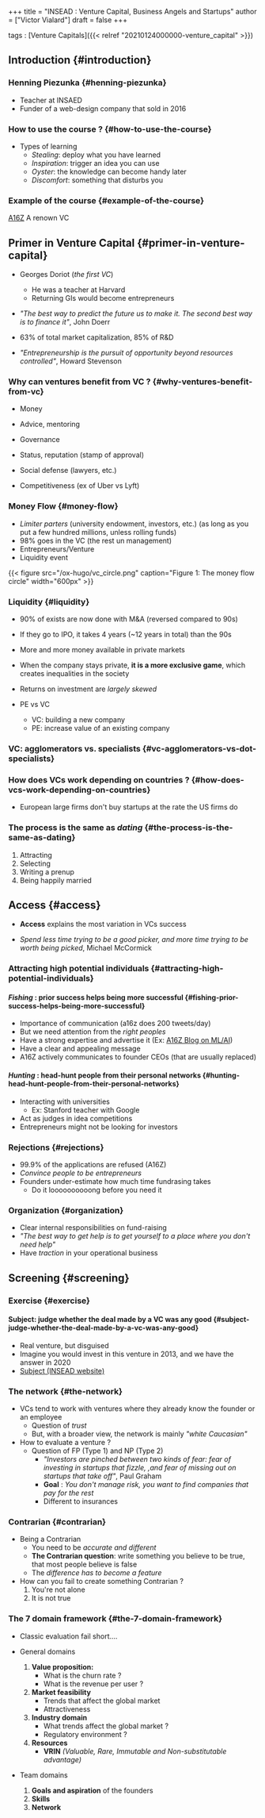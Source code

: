 +++
title = "INSEAD : Venture Capital, Business Angels and Startups"
author = ["Victor Vialard"]
draft = false
+++

tags
: [Venture Capitals]({{< relref "20210124000000-venture_capital" >}})

## Introduction {#introduction}

### Henning Piezunka {#henning-piezunka}

- Teacher at INSAED
- Funder of a web-design company that sold in 2016

### How to use the course ? {#how-to-use-the-course}

- Types of learning
  - _Stealing_: deploy what you have learned
  - _Inspiration_: trigger an idea you can use
  - _Oyster_: the knowledge can become handy later
  - _Discomfort_: something that disturbs you

### Example of the course {#example-of-the-course}

[A16Z](https://a16z.com/) A renown VC

## Primer in Venture Capital {#primer-in-venture-capital}

- Georges Doriot (_the first VC_)
  - He was a teacher at Harvard
  - Returning GIs would become entrepreneurs
- _"The best way to predict the future us to make it. The second best way is to finance it"_, John Doerr

- 63% of total market capitalization, 85% of R&D

- _"Entrepreneurship is the pursuit of opportunity beyond resources controlled"_, Howard Stevenson

### Why <span class="underline">can</span> ventures benefit from VC ? {#why-ventures-benefit-from-vc}

- Money
- Advice, mentoring
- Governance
- Status, reputation (stamp of approval)
- Social defense (lawyers, etc.)

- Competitiveness (ex of Uber vs Lyft)

### Money Flow {#money-flow}

- _Limiter parters_ (university endowment, investors, etc.) (as long as you put a few hundred millions, unless rolling funds)
- 98% goes in the VC (the rest un management)
- Entrepreneurs/Venture
- Liquidity event

{{< figure src="/ox-hugo/vc_circle.png" caption="Figure 1: The money flow circle" width="600px" >}}

### Liquidity {#liquidity}

- 90% of exists are now done with M&A (reversed compared to 90s)
- If they go to IPO, it takes 4 years (~12 years in total) than the 90s
- More and more money available in private markets

- When the company stays private, **it is a more exclusive game**, which creates inequalities in the society

- Returns on investment are _largely skewed_

- PE vs VC
  - VC: building a new company
  - PE: increase value of an existing company

### VC: agglomerators vs. specialists {#vc-agglomerators-vs-dot-specialists}

### How does VCs work depending on countries ? {#how-does-vcs-work-depending-on-countries}

- European large firms don't buy startups at the rate the US firms do

### The process is the same as _dating_ {#the-process-is-the-same-as-dating}

1.  Attracting
2.  Selecting
3.  Writing a prenup
4.  Being happily married

## Access {#access}

- **Access** explains the most variation in VCs success

- _Spend less time trying to be a good picker, and more time trying to be worth being picked_, Michael McCormick

### Attracting high potential individuals {#attracting-high-potential-individuals}

#### _Fishing_ : prior success helps being more successful {#fishing-prior-success-helps-being-more-successful}

- Importance of communication (a16z does 200 tweets/day)
- But we need attention from the _right peoples_
- Have a strong expertise and advertise it (Ex: [A16Z Blog on ML/AI](https://a16z.com/category/machine-learning/))
- Have a clear and appealing message
- A16Z actively communicates to <span class="underline">founder CEOs</span> (that are usually replaced)

#### _Hunting_ : head-hunt people from their personal networks {#hunting-head-hunt-people-from-their-personal-networks}

- Interacting with universities
  - Ex: Stanford teacher with Google
- Act as judges in idea competitions
- Entrepreneurs might not be looking for investors

### Rejections {#rejections}

- 99.9% of the applications are refused (A16Z)
- _Convince people to be entrepreneurs_
- Founders under-estimate how much time fundrasing takes
  - Do it loooooooooong before you need it

### Organization {#organization}

- Clear internal responsibilities on fund-raising
- _"The best way to get help is to get yourself to a place where you don't need help"_
- Have _traction_ in your operational business

## Screening {#screening}

### Exercise {#exercise}

#### Subject: judge whether the deal made by a VC was any good {#subject-judge-whether-the-deal-made-by-a-vc-was-any-good}

- Real venture, but disguised
- Imagine you would invest in this venture in 2013, and we have the answer in 2020
- [Subject (INSEAD website)](https://insead.eu.qualtrics.com/jfe/form/SV%5F3OahIKYXqce0Vjn)

### The network {#the-network}

- VCs tend to work with ventures where they already know the founder or an employee
  - Question of _trust_
  - But, with a broader view, the network is mainly _"white Caucasian"_
- How to evaluate a venture ?
  - Question of FP (Type 1) and NP (Type 2)
    - _"Investors are pinched between two kinds of fear: fear of investing in startups that fizzle, ,and fear of missing out on startups that take off"_, Paul Graham
    - **Goal** : _You don't manage risk, you want to find companies that pay for the rest_
    - Different to insurances

### Contrarian {#contrarian}

- Being a Contrarian
  - You need to be _accurate and different_
  - **The Contrarian question**: write something you believe to be true, that most people believe is false
  - The _difference has to become a feature_
- How can you fail to create something Contrarian ?
  1.  You're not alone
  2.  It is not true

### The 7 domain framework {#the-7-domain-framework}

- Classic evaluation fail short....

- General domains
  1.  **Value proposition:**
      - What is the churn rate ?
      - What is the revenue per user ?
  2.  **Market feasibility**
      - Trends that affect the global market
      - Attractiveness
  3.  **Industry domain**
      - What trends affect the global market ?
      - Regulatory environment ?
  4.  **Resources**
      - **VRIN** _(Valuable, Rare, Immutable and Non-substitutable advantage)_
- Team domains
  1.  **Goals and aspiration** of the founders
  2.  **Skills**
  3.  **Network**
